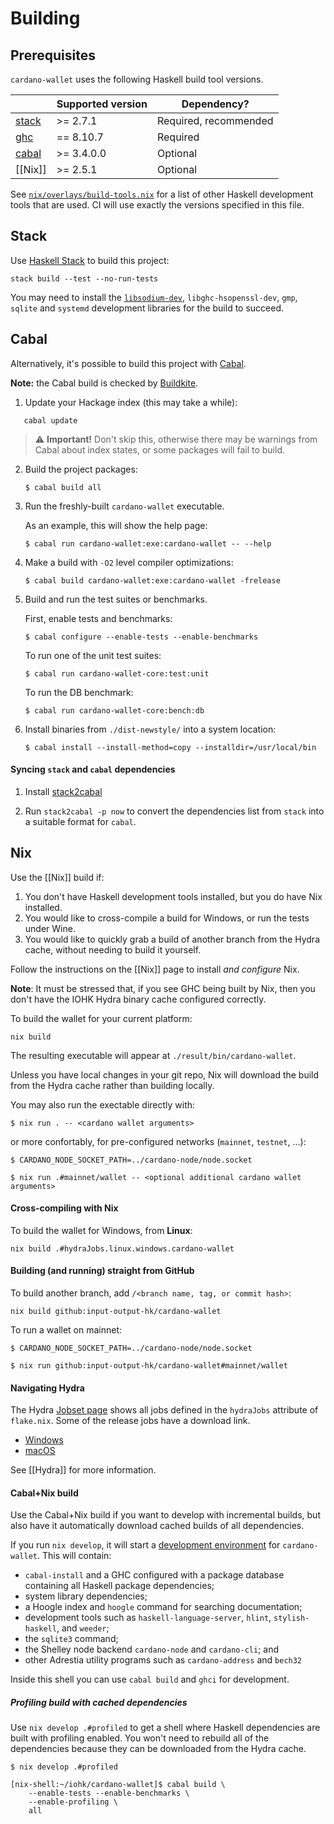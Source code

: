 # Building

## Prerequisites

`cardano-wallet` uses the following Haskell build tool versions.

|  | **Supported version** | **Dependency?** |
| --- | --- | --- |
| [stack][] | >= 2.7.1 | Required, recommended |
| [ghc][] | == 8.10.7 | Required |
| [cabal][] | >= 3.4.0.0 | Optional |
| [[Nix]] | >= 2.5.1 | Optional |

See [`nix/overlays/build-tools.nix`](https://github.com/input-output-hk/cardano-wallet/blob/master/nix/overlays/build-tools.nix#L1) for a list of other Haskell development tools that are used. CI will use exactly the versions specified in this file.

[stack]: https://haskellstack.org/
[cabal]: https://www.haskell.org/cabal/download.html
[ghc]: https://www.haskell.org/downloads/

## Stack

Use [Haskell Stack][stack] to build this project:

```
stack build --test --no-run-tests
```

You may need to install the [`libsodium-dev`](https://doc.libsodium.org/installation), `libghc-hsopenssl-dev`, `gmp`, `sqlite` and `systemd` development
libraries for the build to succeed.

## Cabal

Alternatively, it's possible to build this project with [Cabal][].

**Note:** the Cabal build is checked by [Buildkite](https://github.com/input-output-hk/cardano-wallet/blob/master/.buildkite/nightly.yml).

1. Update your Hackage index (this may take a while):

```console
   cabal update
   ```

   > :warning: **Important!** Don't skip this, otherwise there may be
   > warnings from Cabal about index states, or some packages will
   > fail to build.

2. Build the project packages:

   ```console
   $ cabal build all
   ```

3. Run the freshly-built `cardano-wallet` executable.

   As an example, this will show the help page:

   ```console
   $ cabal run cardano-wallet:exe:cardano-wallet -- --help
   ```

4. Make a build with `-O2` level compiler optimizations:
   ```console
   $ cabal build cardano-wallet:exe:cardano-wallet -frelease
   ```

5. Build and run the test suites or benchmarks.

   First, enable tests and benchmarks:

   ```console
   $ cabal configure --enable-tests --enable-benchmarks
   ```

   To run one of the unit test suites:
   ```console
   $ cabal run cardano-wallet-core:test:unit
   ```

   To run the DB benchmark:
   ```console
   $ cabal run cardano-wallet-core:bench:db
   ```

6. Install binaries from `./dist-newstyle/` into a system location:

   ```console
   $ cabal install --install-method=copy --installdir=/usr/local/bin
   ```

#### Syncing `stack` and `cabal` dependencies

1. Install [stack2cabal](https://hackage.haskell.org/package/stack2cabal)

2. Run `stack2cabal -p now` to convert the dependencies list from `stack` into a suitable format for `cabal`.

## Nix

Use the [[Nix]] build if:

1. You don't have Haskell development tools installed, but you do have
   Nix installed.
2. You would like to cross-compile a build for Windows, or run the
   tests under Wine.
3. You would like to quickly grab a build of another branch from the
   Hydra cache, without needing to build it yourself.

Follow the instructions on the [[Nix]] page to install _and configure_ Nix.

**Note**: It must be stressed that, if you see GHC being built by Nix,
then you don't have the IOHK Hydra binary cache configured correctly.

To build the wallet for your current platform:

```
nix build
```

The resulting executable will appear at `./result/bin/cardano-wallet`.

Unless you have local changes in your git repo, Nix will download the
build from the Hydra cache rather than building locally.

You may also run the exectable directly with:

```console
$ nix run . -- <cardano wallet arguments>
```

or more confortably, for pre-configured networks (`mainnet`, `testnet`, ...):
```console
$ CARDANO_NODE_SOCKET_PATH=../cardano-node/node.socket

$ nix run .#mainnet/wallet -- <optional additional cardano wallet arguments>
```

#### Cross-compiling with Nix

To build the wallet for Windows, from **Linux**:

```
nix build .#hydraJobs.linux.windows.cardano-wallet
```

#### Building (and running) straight from GitHub

To build another branch, add `/<branch name, tag, or commit hash>`:

```console
nix build github:input-output-hk/cardano-wallet

```

To run a wallet on mainnet:

```console
$ CARDANO_NODE_SOCKET_PATH=../cardano-node/node.socket

$ nix run github:input-output-hk/cardano-wallet#mainnet/wallet
```

#### Navigating Hydra

The Hydra [Jobset page](https://hydra.iohk.io/jobset/Cardano/cardano-wallet#tabs-jobs)
shows all jobs defined in the `hydraJobs` attribute of `flake.nix`. Some of the release jobs have a download link.

- [Windows](https://hydra.iohk.io/job/Cardano/cardano-wallet/cardano-wallet-win64/latest)
- [macOS](https://hydra.iohk.io/job/Cardano/cardano-wallet/cardano-wallet-macos64/latest)

See [[Hydra]] for more information.

#### Cabal+Nix build

Use the Cabal+Nix build if you want to develop with incremental
builds, but also have it automatically download cached builds of
all dependencies.

If you run `nix develop`, it will start a
[development environment](https://input-output-hk.github.io/haskell.nix/user-guide/development/)
for `cardano-wallet`. This will contain:

- `cabal-install` and a GHC configured with a package database containing all Haskell package dependencies;
- system library dependencies;
- a Hoogle index and `hoogle` command for searching documentation;
- development tools such as `haskell-language-server`, `hlint`, `stylish-haskell`, and `weeder`;
- the `sqlite3` command;
- the Shelley node backend `cardano-node` and `cardano-cli`; and
- other Adrestia utility programs such as `cardano-address` and `bech32`

Inside this shell you can use `cabal build` and `ghci` for development.

##### Profiling build with cached dependencies

Use `nix develop .#profiled` to get a shell where Haskell
dependencies are built with profiling enabled. You won't need to
rebuild all of the dependencies because they can be downloaded from
the Hydra cache.

```console
$ nix develop .#profiled

[nix-shell:~/iohk/cardano-wallet]$ cabal build \
    --enable-tests --enable-benchmarks \
    --enable-profiling \
    all
```
